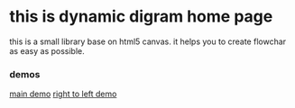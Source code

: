 # this is dynamic digram home page
this is a small library base on html5 canvas. it helps you to create flowchar as easy as possible.
### demos
[main demo](https://yasharayari.github.io/dynamic-diagram/app/index.html)
[right to left demo](https://yasharayari.github.io/dynamic-diagram/app/index-rtl.html)
